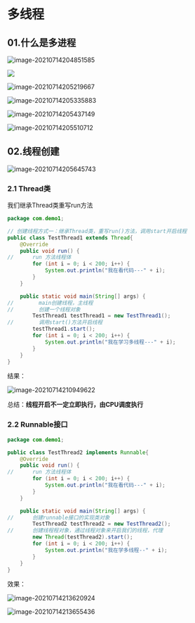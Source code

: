 # 多线程

## 01.什么是多进程

![image-20210714204851585](https://cdn.jsdelivr.net/gh/lengyingmofeng/imgs/imgs/20210714204851.png)

![](https://cdn.jsdelivr.net/gh/lengyingmofeng/imgs/imgs/20210714204832.png)



![image-20210714205219667](https://cdn.jsdelivr.net/gh/lengyingmofeng/imgs/imgs/20210714205219.png)

![image-20210714205335883](https://cdn.jsdelivr.net/gh/lengyingmofeng/imgs/imgs/20210714205335.png)

![image-20210714205437149](https://cdn.jsdelivr.net/gh/lengyingmofeng/imgs/imgs/20210714205437.png)

![image-20210714205510712](https://cdn.jsdelivr.net/gh/lengyingmofeng/imgs/imgs/20210714205510.png)

## 02.线程创建



![image-20210714205645743](https://cdn.jsdelivr.net/gh/lengyingmofeng/imgs/imgs/20210714205645.png)

### 2.1 Thread类

我们继承Thread类重写run方法

```java
package com.demo1;

// 创建线程方式一：继承Thread类，重写run()方法，调用start开启线程
public class TestThread1 extends Thread{
    @Override
    public void run() {
//      run 方法线程体
        for (int i = 0; i < 200; i++) {
            System.out.println("我在看代码---" + i);
        }
    }

    public static void main(String[] args) {
//        main创建线程，主线程
//        创建一个线程对象
        TestThread1 testThread1 = new TestThread1();
//        调用start()方法开启线程
        testThread1.start();
        for (int i = 0; i < 200; i++) {
            System.out.println("我在学习多线程---" + i);
        }
    }
}

```



结果：

![image-20210714210949622](https://cdn.jsdelivr.net/gh/lengyingmofeng/imgs/imgs/20210714210949.png)

总结：**线程开启不一定立即执行，由CPU调度执行**

### 2.2 Runnable接口

```java
package com.demo1;

public class TestThread2 implements Runnable{
    @Override
    public void run() {
//      run 方法线程体
        for (int i = 0; i < 200; i++) {
            System.out.println("我在看代码---" + i);
        }
    }

    public static void main(String[] args) {
//      创建runnable接口的实现类对象
        TestThread2 testThread2 = new TestThread2();
//      创建线程程对象，通过线程对象来开启我们的线程，代理
        new Thread(testThread2).start();
        for (int i = 0; i < 200; i++) {
            System.out.println("我在学多线程--" + i);
        }
    }
}

```



效果：

![image-20210714213620924](https://cdn.jsdelivr.net/gh/lengyingmofeng/imgs/imgs/20210714213620.png)

![image-20210714213655436](https://cdn.jsdelivr.net/gh/lengyingmofeng/imgs/imgs/20210714213655.png)
